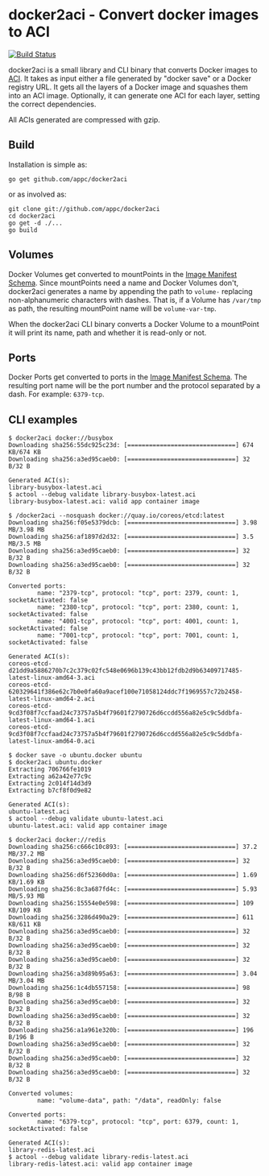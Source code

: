 # docker2aci - Convert docker images to ACI

[![Build Status](https://semaphoreci.com/api/v1/projects/4472761c-2b88-41f2-b2de-bf0447a8a290/610597/badge.svg)](https://semaphoreci.com/appc/docker2aci)

docker2aci is a small library and CLI binary that converts Docker images to
[ACI][aci]. It takes as input either a file generated by "docker save" or a
Docker registry URL. It gets all the layers of a Docker image and squashes them
into an ACI image. Optionally, it can generate one ACI for each layer, setting
the correct dependencies.

All ACIs generated are compressed with gzip.


## Build

Installation is simple as:

	go get github.com/appc/docker2aci

or as involved as:

	git clone git://github.com/appc/docker2aci
	cd docker2aci
	go get -d ./...
	go build

## Volumes

Docker Volumes get converted to mountPoints in the [Image Manifest
Schema][imageschema]. Since mountPoints need a name and Docker Volumes don't,
docker2aci generates a name by appending the path to `volume-` replacing
non-alphanumeric characters with dashes. That is, if a Volume has `/var/tmp`
as path, the resulting mountPoint name will be `volume-var-tmp`.

When the docker2aci CLI binary converts a Docker Volume to a mountPoint it will
print its name, path and whether it is read-only or not.

## Ports

Docker Ports get converted to ports in the [Image Manifest
Schema][imageschema]. The resulting port name will be the port number and the
protocol separated by a dash. For example: `6379-tcp`.

## CLI examples

```
$ docker2aci docker://busybox
Downloading sha256:55dc925c23d: [==============================] 674 KB/674 KB
Downloading sha256:a3ed95caeb0: [==============================] 32 B/32 B

Generated ACI(s):
library-busybox-latest.aci
$ actool --debug validate library-busybox-latest.aci
library-busybox-latest.aci: valid app container image
```

```
$ /docker2aci --nosquash docker://quay.io/coreos/etcd:latest
Downloading sha256:f05e5379dcb: [==============================] 3.98 MB/3.98 MB
Downloading sha256:af1897d2d32: [==============================] 3.5 MB/3.5 MB
Downloading sha256:a3ed95caeb0: [==============================] 32 B/32 B
Downloading sha256:a3ed95caeb0: [==============================] 32 B/32 B

Converted ports:
        name: "2379-tcp", protocol: "tcp", port: 2379, count: 1, socketActivated: false
        name: "2380-tcp", protocol: "tcp", port: 2380, count: 1, socketActivated: false
        name: "4001-tcp", protocol: "tcp", port: 4001, count: 1, socketActivated: false
        name: "7001-tcp", protocol: "tcp", port: 7001, count: 1, socketActivated: false

Generated ACI(s):
coreos-etcd-d21dd9a5886270b7c2c379c02fc548e0696b139c43bb12fdb2d9b63409717485-latest-linux-amd64-3.aci
coreos-etcd-620329641f386e62c7b0e0fa60a9acef100e71058124ddc7f1969557c72b2458-latest-linux-amd64-2.aci
coreos-etcd-9cd3f08f7ccfaad24c73757a5b4f79601f2790726d6ccdd556a82e5c9c5ddbfa-latest-linux-amd64-1.aci
coreos-etcd-9cd3f08f7ccfaad24c73757a5b4f79601f2790726d6ccdd556a82e5c9c5ddbfa-latest-linux-amd64-0.aci
```

```
$ docker save -o ubuntu.docker ubuntu
$ docker2aci ubuntu.docker
Extracting 706766fe1019
Extracting a62a42e77c9c
Extracting 2c014f14d3d9
Extracting b7cf8f0d9e82

Generated ACI(s):
ubuntu-latest.aci
$ actool --debug validate ubuntu-latest.aci
ubuntu-latest.aci: valid app container image
```

```
$ docker2aci docker://redis
Downloading sha256:c666c10c893: [==============================] 37.2 MB/37.2 MB
Downloading sha256:a3ed95caeb0: [==============================] 32 B/32 B
Downloading sha256:d6f52360d0a: [==============================] 1.69 KB/1.69 KB
Downloading sha256:8c3a687fd4c: [==============================] 5.93 MB/5.93 MB
Downloading sha256:15554e0e598: [==============================] 109 KB/109 KB 
Downloading sha256:3286d490a29: [==============================] 611 KB/611 KB 
Downloading sha256:a3ed95caeb0: [==============================] 32 B/32 B
Downloading sha256:a3ed95caeb0: [==============================] 32 B/32 B
Downloading sha256:a3ed95caeb0: [==============================] 32 B/32 B
Downloading sha256:a3d89b95a63: [==============================] 3.04 MB/3.04 MB
Downloading sha256:1c4db557158: [==============================] 98 B/98 B
Downloading sha256:a3ed95caeb0: [==============================] 32 B/32 B
Downloading sha256:a3ed95caeb0: [==============================] 32 B/32 B
Downloading sha256:a1a961e320b: [==============================] 196 B/196 B
Downloading sha256:a3ed95caeb0: [==============================] 32 B/32 B
Downloading sha256:a3ed95caeb0: [==============================] 32 B/32 B
Downloading sha256:a3ed95caeb0: [==============================] 32 B/32 B

Converted volumes:
        name: "volume-data", path: "/data", readOnly: false

Converted ports:
        name: "6379-tcp", protocol: "tcp", port: 6379, count: 1, socketActivated: false

Generated ACI(s):
library-redis-latest.aci
$ actool --debug validate library-redis-latest.aci
library-redis-latest.aci: valid app container image
```

[aci]: https://github.com/appc/spec/blob/master/SPEC.md#app-container-image
[imageschema]: https://github.com/appc/spec/blob/master/spec/aci.md#image-manifest-schema
